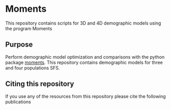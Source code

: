 # Moments
This repository contains scripts for 3D and 4D demographic models using the program Moments
## Purpose
Perform demographic model optimization and comparisons with the python package [moments](https://bitbucket.org/simongravel/moments/src/master/). This repository contains demographic models for three and four populations SFS.
## Citing this repository
If you use any of the resources from this repository please cite the following publications


